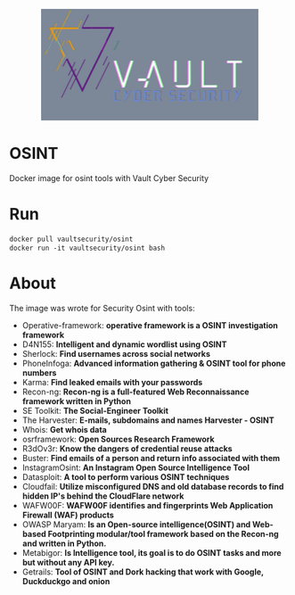 <p align="center">
		<img src="img/logo.gif" height=200 alt="Vault-Osint">
</p>

# OSINT 
Docker image for osint tools with Vault Cyber Security

# Run
```docker
docker pull vaultsecurity/osint
docker run -it vaultsecurity/osint bash
```

# About
The image was wrote for Security Osint with tools:
  -  Operative-framework: __operative framework is a OSINT investigation framework__
  -  D4N155: __Intelligent and dynamic wordlist using OSINT__
  -  Sherlock: __Find usernames across social networks__
  -  PhoneInfoga: __Advanced information gathering & OSINT tool for phone numbers__
  -  Karma: __Find leaked emails with your passwords__
  -  Recon-ng: __Recon-ng is a full-featured Web Reconnaissance framework written in Python__
  -  SE Toolkit: __The Social-Engineer Toolkit__
  -  The Harvester: __E-mails, subdomains and names Harvester - OSINT__
  -  Whois: __Get whois data__
  -  osrframework: __Open Sources Research Framework__
  -  R3dOv3r: __Know the dangers of credential reuse attacks__
  -  Buster: __Find emails of a person and return info associated with them__
  -  InstagramOsint: __An Instagram Open Source Intelligence Tool__ 
  -  Datasploit: __A tool to perform various OSINT techniques__
  -  Cloudfail: __Utilize misconfigured DNS and old database records to find hidden IP's behind the CloudFlare network__
  -  WAFW00F: __WAFW00F identifies and fingerprints Web Application Firewall (WAF) products__
  -  OWASP Maryam: __Is an Open-source intelligence(OSINT) and Web-based Footprinting modular/tool framework based on the Recon-ng and written in Python.__
  -  Metabigor: __Is Intelligence tool, its goal is to do OSINT tasks and more but without any API key.__
  -  Getrails: __Tool of OSINT and Dork hacking that work with Google, Duckduckgo and onion__
